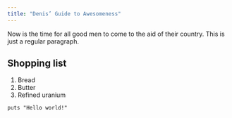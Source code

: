 ```yaml
---
title: "Denis’ Guide to Awesomeness"
---
```


Now is the time for all good men to come to the aid of their country. This is just a regular paragraph.

## Shopping list

1. Bread
2. Butter
3. Refined uranium

<pre><code class="language-ruby">puts "Hello world!"</code></pre>
